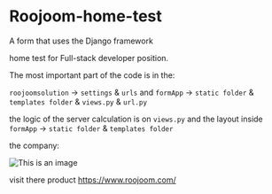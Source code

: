 # Roojoom-home-test


A form that uses the Django framework

home test for Full-stack developer position.

The most important part of the code is in the:

`roojoomsolution` -> `settings` & `urls`
and
`formApp` -> `static folder` & `templates folder` & `views.py` & `url.py`

the logic of the server calculation is on `views.py`
and the layout inside `formApp` -> `static folder` & `templates folder`


the company:

![This is an image](https://user-images.githubusercontent.com/79834994/147916538-ad7a8f73-2755-4c5f-892e-41a40b56f9cd.png)

visit there product https://www.roojoom.com/

